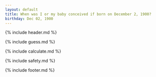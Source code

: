 ```yaml
---
layout: default
title: When was I or my baby conceived if born on December 2, 1900?
birthday: Dec 02, 1900
---
```


{% include header.md %}

{% include guess.md %}

{% include calculate.md %}

{% include safety.md %}

{% include footer.md %}



